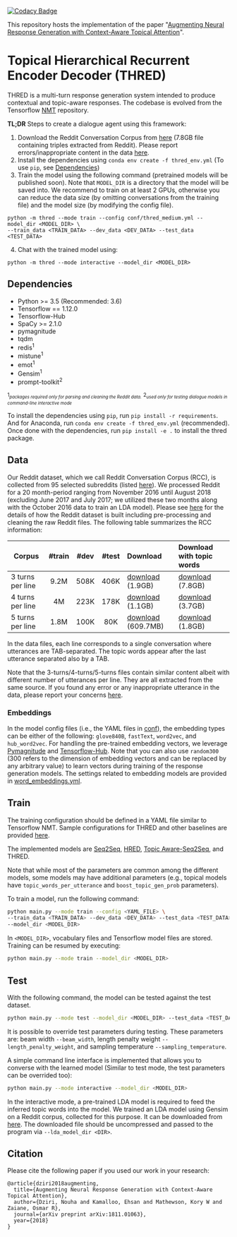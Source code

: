 [![Codacy Badge](https://api.codacy.com/project/badge/Grade/5a6cfaad36294d27a8479b227627f1c7)](https://www.codacy.com?utm_source=github.com&amp;utm_medium=referral&amp;utm_content=nouhadziri/Dialogue-Generation-ANA&amp;utm_campaign=Badge_Grade)

This repository hosts the implementation of the paper "[Augmenting Neural Response Generation with Context-Aware Topical
Attention](https://arxiv.org/abs/1811.01063)".

# Topical Hierarchical Recurrent Encoder Decoder (THRED)
THRED is a multi-turn response generation system intended to produce contextual and topic-aware responses.
The codebase is evolved from the Tensorflow [NMT](https://github.com/tensorflow/nmt) repository.

__TL;DR__ Steps to create a dialogue agent using this framework:
 1. Download the Reddit Conversation Corpus from [here](https://s3.ca-central-1.amazonaws.com/ehsk-research/data/rcc/reddit_conversations_v1.0_3turns.topicals.tgz) (7.8GB file containing triples extracted from Reddit). Please report errors/inappropriate content in the data [here](https://forms.gle/1WfWw5ABHx9GAaVV6).
 2. Install the dependencies using `conda env create -f thred_env.yml` (To use `pip`, see [Dependencies](#dependencies))
 3. Train the model using the following command (pretrained models will be published soon). Note that `MODEL_DIR` is a directory that the model will be saved into. We recommend to train on at least 2 GPUs, otherwise you can reduce the data size (by omitting conversations from the training file) and the model size (by modifying the config file).
 ```
 python -m thred --mode train --config conf/thred_medium.yml --model_dir <MODEL_DIR> \
--train_data <TRAIN_DATA> --dev_data <DEV_DATA> --test_data <TEST_DATA>
 ```
 4. Chat with the trained model using:
 ```
 python -m thred --mode interactive --model_dir <MODEL_DIR>
 ```

## Dependencies
 - Python >= 3.5 (Recommended: 3.6)
 - Tensorflow == 1.12.0
 - Tensorflow-Hub
 - SpaCy >= 2.1.0
 - pymagnitude
 - tqdm
 - redis<sup>1</sup>
 - mistune<sup>1</sup>
 - emot<sup>1</sup>
 - Gensim<sup>1</sup>
 - prompt-toolkit<sup>2</sup>

<sup>1</sup><sub><sup>*packages required only for parsing and cleaning the Reddit data.*</sup></sub>
<sup>2</sup><sub><sup>*used only for testing dialogue models in command-line interactive mode*</sup></sub>
 
To install the dependencies using `pip`, run `pip install -r requirements`.
And for Anaconda, run `conda env create -f thred_env.yml` (recommended).
Once done with the dependencies, run `pip install -e .` to install the thred package. 

## Data
Our Reddit dataset, which we call Reddit Conversation Corpus (RCC), is collected from 95 selected subreddits (listed [here](thred/corpora/reddit/subreddit_whitelist.txt)).
We processed Reddit for a 20 month-period ranging from November 2016 until August 2018 (excluding June 2017 and July 2017; we utilized these two months along with the October 2016 data to train an LDA model). Please see [here](thred/corpora/reddit) for the details of how the Reddit dataset is built including pre-processing and cleaning the raw Reddit files. The following table summarizes the RCC information:

| Corpus    	        | #train| #dev  | #test | Download | Download with topic words|
|----------	            |:-----:|:-----:|:-----:|:-----------|:-----------|
| 3 turns per line   	| 9.2M  | 508K  | 406K  | [download](https://s3.ca-central-1.amazonaws.com/ehsk-research/data/rcc/reddit_conversations_v1.0_3turns.tgz) (1.9GB) | [download](https://s3.ca-central-1.amazonaws.com/ehsk-research/data/rcc/reddit_conversations_v1.0_3turns.topicals.tgz) (7.8GB)
| 4 turns per line	    | 4M    | 223K  | 178K  | [download](https://s3.ca-central-1.amazonaws.com/ehsk-research/data/rcc/reddit_conversations_v1.0_4turns.tgz)  (1.1GB) | [download](https://s3.ca-central-1.amazonaws.com/ehsk-research/data/rcc/reddit_conversations_v1.0_4turns.topicals.tgz) (3.7GB)
| 5 turns per line	    | 1.8M  | 100K  | 80K   | [download](https://s3.ca-central-1.amazonaws.com/ehsk-research/data/rcc/reddit_conversations_v1.0_5turns.tgz) (609.7MB) | [download](https://s3.ca-central-1.amazonaws.com/ehsk-research/data/rcc/reddit_conversations_v1.0_5turns.topicals.tgz) (1.8GB)

In the data files, each line corresponds to a single conversation where utterances are TAB-separated. The topic words appear after the last utterance separated also by a TAB.

Note that the 3-turns/4-turns/5-turns files contain similar content albeit with different number of utterances per line. They are all extracted from the same source. If you found any error or any inappropriate utterance in the data, please report your concerns [here](https://forms.gle/1WfWw5ABHx9GAaVV6).

### Embeddings
In the model config files (i.e., the YAML files in [conf](conf)), the embedding types can be either of the following: `glove840B`, `fastText`, `word2vec`, and `hub_word2vec`. For handling the pre-trained embedding vectors, we leverage [Pymagnitude](https://github.com/plasticityai/magnitude/) and [Tensorflow-Hub](https://tfhub.dev/).
Note that you can also use `random300` (300 refers to the dimension of embedding vectors and can be replaced by any arbitrary value) to learn vectors during training of the response generation models. The settings related to embedding models are provided in [word_embeddings.yml](conf/word_embeddings.yml). 


## Train
The training configuration should be defined in a YAML file similar to Tensorflow NMT.
Sample configurations for THRED and other baselines are provided [here](conf).

The implemented models are [Seq2Seq](https://arxiv.org/abs/1409.3215), [HRED](https://arxiv.org/abs/1605.06069), [Topic Aware-Seq2Seq](https://arxiv.org/abs/1606.08340), and THRED.

Note that while most of the parameters are common among the different models, some models may have additional parameters 
(e.g., topical models have `topic_words_per_utterance` and `boost_topic_gen_prob` parameters).

To train a model, run the following command:
```bash
python main.py --mode train --config <YAML_FILE> \
--train_data <TRAIN_DATA> --dev_data <DEV_DATA> --test_data <TEST_DATA> \
--model_dir <MODEL_DIR>
```
In `<MODEL_DIR>`, vocabulary files and Tensorflow model files are stored. Training can be resumed by executing:
```bash
python main.py --mode train --model_dir <MODEL_DIR>
```

## Test
With the following command, the model can be tested against the test dataset. 

```bash
python main.py --mode test --model_dir <MODEL_DIR> --test_data <TEST_DATA>
``` 
It is possible to override test parameters during testing.
These parameters are: beam width `--beam_width`, 
length penalty weight `--length_penalty_weight`, and sampling temperature `--sampling_temperature`.

A simple command line interface is implemented that allows you to converse with the learned model (Similar to test mode, the test parameters can be overrided too):
```bash
python main.py --mode interactive --model_dir <MODEL_DIR>
```
In the interactive mode, a pre-trained LDA model is required to feed the inferred topic words into the model. We trained an LDA model using Gensim on a Reddit corpus, collected for this purpose.
It can be downloaded from [here](https://s3.ca-central-1.amazonaws.com/ehsk-research/thred/pretrained_LDA_reddit.tgz).
The downloaded file should be uncompressed and passed to the program via `--lda_model_dir <DIR>`.  

## Citation
Please cite the following paper if you used our work in your research:
```text
@article{dziri2018augmenting,
  title={Augmenting Neural Response Generation with Context-Aware Topical Attention},
  author={Dziri, Nouha and Kamalloo, Ehsan and Mathewson, Kory W and Zaiane, Osmar R},
  journal={arXiv preprint arXiv:1811.01063},
  year={2018}
}
```

